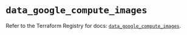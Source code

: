 # `data_google_compute_images`

Refer to the Terraform Registry for docs: [`data_google_compute_images`](https://registry.terraform.io/providers/hashicorp/google/6.33.0/docs/data-sources/compute_images).
